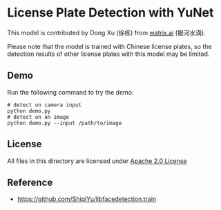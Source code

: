 # License Plate Detection with YuNet

This model is contributed by Dong Xu (徐栋) from [watrix.ai](watrix.ai) (银河水滴).

Please note that the model is trained with Chinese license plates, so the detection results of other license plates with this model may be limited.

## Demo

Run the following command to try the demo:
```shell
# detect on camera input
python demo.py
# detect on an image
python demo.py --input /path/to/image
```

## License
All files in this directory are licensed under [Apache 2.0 License](./LICENSE)

## Reference

 - https://github.com/ShiqiYu/libfacedetection.train
